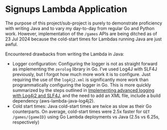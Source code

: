 # Signups Lambda Application

The purpose of this project/sub-project is purely to demonstrate proficiency with writing Java and to vary my day-to-day from regular Go and Python work. However, implementation of the `/games` APIs are being ditched as of 23 Jul 2024 because the cold-start times for Lambdas running Java are just awful.

Encountered drawbacks from writing the Lambda in Java:
- Logger configuration: Configuring the logger is not as straight forward as implementing the `zerolog` library in Go. I've used Log4J with SLF4J previously, but I forgot how much more work it is to configure. Just requiring the use of the `log4j2.xml` is significantly more work than programmatically configuring the logger in Go. This is more quickly summarized by the steps outlined in [Implementing advanced logging with Log4j2 and SLF4J](https://docs.aws.amazon.com/lambda/latest/dg/java-logging.html#java-logging-log4j2), and the need to add an XML file, include a build dependency (aws-lambda-java-log4j2). 
- Cold start times: Java cold-start times are twice as slow as their Go counterparts. On average, cold-start times were 2.5x faster for `GET /games/{gameID}` using Go Lambda deployments vs Java (2.5s vs 6.25s, respectively)